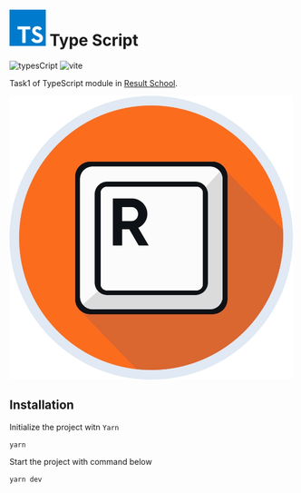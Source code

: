 # ![result](./public/typescript.svg) **Type Script**

![typesCript](https://img.shields.io/badge/TypeScript-5.0.2-blue)
![vite](https://img.shields.io/badge/Vite-4.3.2-s)

Task1 of TypeScript module in [Result School](https://result.school/).

![result](./public/result.PNG)

## Installation

Initialize the project witn `Yarn`

```
yarn
```

Start the project with command below

```
yarn dev
```
